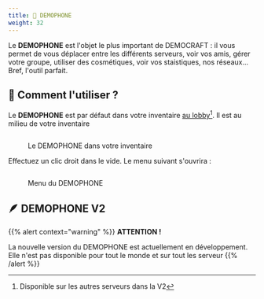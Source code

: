 ```yaml
---
title: 📱 DEMOPHONE
weight: 32
---
```


Le **DEMOPHONE** est l'objet le plus important de DEMOCRAFT : il vous permet de vous déplacer entre les différents serveurs, voir vos amis, gérer votre groupe, utiliser des cosmétiques, voir vos staistiques, nos réseaux... Bref, l'outil parfait.

## 🧐  Comment l'utiliser ?

Le **DEMOPHONE** est par défaut dans votre inventaire [au lobby](#user-content-fn-1)[^1]. Il est au milieu de votre inventaire

<figure><img src="../.gitbook/assets/image.png" alt=""><figcaption><p>Le DEMOPHONE dans votre inventaire</p></figcaption></figure>

Effectuez un clic droit dans le vide. Le menu suivant s'ouvrira :

<figure><img src="../.gitbook/assets/image (1).png" alt=""><figcaption><p>Menu du DEMOPHONE</p></figcaption></figure>

## 🪶 DEMOPHONE V2

{{% alert context="warning" %}}
**ATTENTION !**

La nouvelle version du DEMOPHONE est actuellement en développement. Elle n'est pas disponible pour tout le monde et sur tout les serveur
{{% /alert %}}

[^1]: Disponible sur les autres serveurs dans la V2
